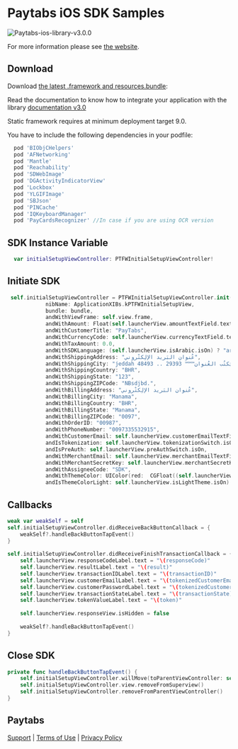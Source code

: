 Paytabs iOS SDK Samples
========
![Paytabs-ios-library-v3.0.0](https://img.shields.io/badge/Paytabs%20iOS%20SDK-v3.0.0-green.svg)

For more information please see [the website][1].


Download
--------

Download [the latest .framework and resources.bundle](sdk/iOSSDK_21102018.zip):

Read the documentation to know how to integrate your application with the library
[documentation v3.0](docs/paytabs-ios-sdk-3.0.pdf)

Static framework requires at minimum deployment target 9.0.

You have to include the following dependencies in your podfile:
```groovy
  pod 'BIObjCHelpers'
  pod 'AFNetworking'
  pod 'Mantle'
  pod 'Reachability'
  pod 'SDWebImage'
  pod 'DGActivityIndicatorView'
  pod 'Lockbox'
  pod 'YLGIFImage'
  pod 'SBJson'
  pod 'PINCache'
  pod 'IQKeyboardManager'
  pod 'PayCardsRecognizer' //In case if you are using OCR version 
```

SDK Instance Variable
---------------------
```swift
  var initialSetupViewController: PTFWInitialSetupViewController!
```

Initiate SDK
------------
```swift
 self.initialSetupViewController = PTFWInitialSetupViewController.init(
            nibName: ApplicationXIBs.kPTFWInitialSetupView,
            bundle: bundle,
            andWithViewFrame: self.view.frame,
            andWithAmount: Float(self.launcherView.amountTextField.text!)!,
            andWithCustomerTitle: "PayTabs",
            andWithCurrencyCode: self.launcherView.currencyTextField.text!,
            andWithTaxAmount: 0.0,
            andWithSDKLanguage: (self.launcherView.isArabic.isOn) ? "ar" : "en",
            andWithShippingAddress: "عُنوان البَريد الإلِكتْروني",
            andWithShippingCity: "jeddah عَنوِن / يَكتُب العُنوان™™™ 29393 .. 48493 $",
            andWithShippingCountry: "BHR",
            andWithShippingState: "123",
            andWithShippingZIPCode: "NBsdjbd.",
            andWithBillingAddress: "عُنوان البَريد الإلِكتْروني",
            andWithBillingCity: "Manama",
            andWithBillingCountry: "BHR",
            andWithBillingState: "Manama",
            andWithBillingZIPCode: "0097",
            andWithOrderID: "00987",
            andWithPhoneNumber: "0097335532915",
            andWithCustomerEmail: self.launcherView.customerEmailTextField.text!,
            andIsTokenization: self.launcherView.tokenizationSwitch.isOn,
            andIsPreAuth: self.launcherView.preAuthSwitch.isOn,
            andWithMerchantEmail: self.launcherView.merchantEmailTextField.text!,
            andWithMerchantSecretKey: self.launcherView.merchantSecretKeyTextField.text!,
            andWithAssigneeCode: "SDK",
            andWithThemeColor: UIColor(red:  CGFloat((self.launcherView.redThemeValue.text! as NSString).doubleValue/255), green: CGFloat((self.launcherView.greenThemeValue.text! as NSString).doubleValue/255), blue: CGFloat((self.launcherView.bluehemeValue.text! as NSString).doubleValue/255), alpha: 1.0),
            andIsThemeColorLight: self.launcherView.isLightTheme.isOn)
```

Callbacks
--------
```swift
weak var weakSelf = self
self.initialSetupViewController.didReceiveBackButtonCallback = {
    weakSelf?.handleBackButtonTapEvent()
}
        
self.initialSetupViewController.didReceiveFinishTransactionCallback = {(responseCode, result, transactionID, tokenizedCustomerEmail, tokenizedCustomerPassword, token, transactionState) in
    self.launcherView.responseCodeLabel.text = "\(responseCode)"
    self.launcherView.resultLabel.text = "\(result)"
    self.launcherView.transactionIDLabel.text = "\(transactionID)"
    self.launcherView.customerEmailLabel.text = "\(tokenizedCustomerEmail)"
    self.launcherView.customerPasswordLabel.text = "\(tokenizedCustomerPassword)"
    self.launcherView.transactionStateLabel.text = "\(transactionState)"
    self.launcherView.tokenValueLabel.text = "\(token)"
            
    self.launcherView.responseView.isHidden = false
            
    weakSelf?.handleBackButtonTapEvent()
}
```

Close SDK
---------
```swift
private func handleBackButtonTapEvent() {
    self.initialSetupViewController.willMove(toParentViewController: self)
    self.initialSetupViewController.view.removeFromSuperview()
    self.initialSetupViewController.removeFromParentViewController()
}
```

Paytabs
-------
[Support][2] | [Terms of Use][3] | [Privacy Policy][4]




 [1]: https://dev.paytabs.com/docs-apis/#ios-sdk
 [2]: https://www.paytabs.com/en/support/
 [3]: https://www.paytabs.com/en/terms-of-use/
 [4]: https://www.paytabs.com/en/privacy-policy/
